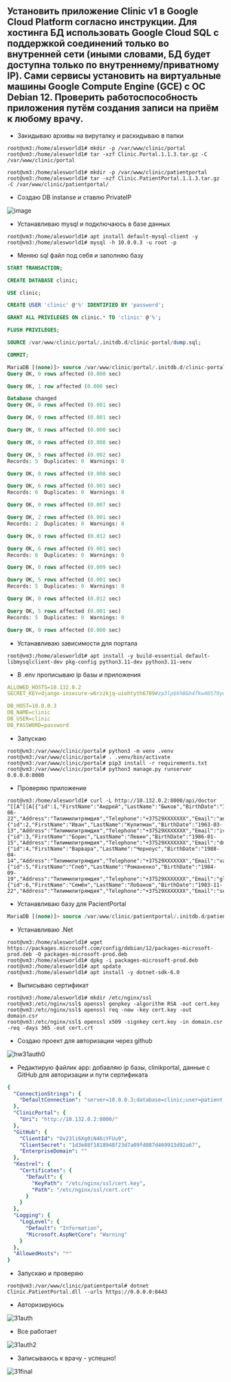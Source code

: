 ## Установить приложение Clinic v1 в Google Cloud Platform согласно инструкции. Для хостинга БД использовать Google Cloud SQL с поддержкой соединений только во внутренней сети (иными словами, БД будет доступна только по внутреннему/приватному IP). Сами сервисы установить на виртуальные машины Google Compute Engine (GCE) с ОС Debian 12. Проверить работоспособность приложения путём создания записи на приём к любому врачу.

- Закидываю архивы на вируталку и раскидываю в папки
```console
root@vm3:/home/alesworld1# mkdir -p /var/www/clinic/portal
root@vm3:/home/alesworld1# tar -xzf Clinic.Portal.1.1.3.tar.gz -C /var/www/clinic/portal

root@vm3:/home/alesworld1# mkdir -p /var/www/clinic/patientportal
root@vm3:/home/alesworld1# tar -xzf Clinic.PatientPortal.1.1.3.tar.gz -C /var/www/clinic/patientportal/
```

- Создаю DB instanse и ставлю PrivateIP

![image](https://github.com/tms-dos21-onl/ales-litvinovich/assets/87812043/a0f77731-31ff-4f29-8e47-f7c4ba291dce)


- Устанавливаю mysql и подключаюсь в базе данных
```console
root@vm3:/home/alesworld1# apt install default-mysql-client -y
root@vm3:/home/alesworld1# mysql -h 10.0.0.3 -u root -p
```

- Меняю sql файл под себя и заполняю базу
```sql                                                                                                                                     
START TRANSACTION;

CREATE DATABASE clinic;

USE clinic;

CREATE USER 'clinic' @'%' IDENTIFIED BY 'password';

GRANT ALL PRIVILEGES ON clinic.* TO 'clinic' @'%';

FLUSH PRIVILEGES;

SOURCE /var/www/clinic/portal/.initdb.d/clinic-portal/dump.sql;

COMMIT;
```

```sql
MariaDB [(none)]> source /var/www/clinic/portal/.initdb.d/clinic-portal.sql
Query OK, 0 rows affected (0.000 sec)

Query OK, 1 row affected (0.000 sec)

Database changed
Query OK, 0 rows affected (0.001 sec)

Query OK, 0 rows affected (0.001 sec)

Query OK, 0 rows affected (0.000 sec)

Query OK, 0 rows affected (0.008 sec)

Query OK, 5 rows affected (0.002 sec)
Records: 5  Duplicates: 0  Warnings: 0

Query OK, 0 rows affected (0.008 sec)

Query OK, 6 rows affected (0.001 sec)
Records: 6  Duplicates: 0  Warnings: 0

Query OK, 0 rows affected (0.007 sec)

Query OK, 2 rows affected (0.001 sec)
Records: 2  Duplicates: 0  Warnings: 0

Query OK, 0 rows affected (0.012 sec)

Query OK, 6 rows affected (0.001 sec)
Records: 6  Duplicates: 0  Warnings: 0

Query OK, 0 rows affected (0.009 sec)

Query OK, 5 rows affected (0.001 sec)
Records: 5  Duplicates: 0  Warnings: 0

Query OK, 0 rows affected (0.012 sec)

Query OK, 5 rows affected (0.001 sec)
Records: 5  Duplicates: 0  Warnings: 0

Query OK, 0 rows affected (0.000 sec)
```

- Устанавливаю зависимости для портала
```console
root@vm3:/home/alesworld1# apt install -y build-essential default-libmysqlclient-dev pkg-config python3.11-dev python3.11-venv
```

- В .env прописываю ip базы и приложения
```yaml
ALLOWED_HOSTS=10.132.0.2
SECRET_KEY=django-insecure-w6rzzkjq-uiehtyth6789#zp3lp$kh8&h4fkw46579yue8c$3uy

DB_HOST=10.0.0.3
DB_NAME=clinic
DB_USER=clinic
DB_PASSWORD=password
``` 

- Запускаю
```console
root@vm3:/var/www/clinic/portal# python3 -m venv .venv
root@vm3:/var/www/clinic/portal# . .venv/bin/activate
root@vm3:/var/www/clinic/portal# pip3 install -r requirements.txt
root@vm3:/var/www/clinic/portal# python3 manage.py runserver 0.0.0.0:8000
```

- Проверяю приложение
```console
root@vm3:/home/alesworld1# curl -L http://10.132.0.2:8000/api/doctor
^[[A^[[A[{"id":1,"FirstName":"Андрей","LastName":"Быков","BirthDate":"1966-06-22","Address":"Тилимилитрямдия","Telephone":"+37529XXXXXXX","Email":"andrey.bykov@clinic.com"},{"id":2,"FirstName":"Иван","LastName":"Купитман","BirthDate":"1963-03-13","Address":"Тилимилитрямдия","Telephone":"+37529XXXXXXX","Email":"ivan.kupitman@clinic.com"},{"id":3,"FirstName":"Борис","LastName":"Левин","BirthDate":"1986-01-15","Address":"Тилимилитрямдия","Telephone":"+37529XXXXXXX","Email":"dmitry.levin@clinic.com"},{"id":4,"FirstName":"Варвара","LastName":"Черноус","BirthDate":"1988-04-14","Address":"Тилимилитрямдия","Telephone":"+37529XXXXXXX","Email":"varvara.chernous@clinic.com"},{"id":5,"FirstName":"Глеб","LastName":"Романенко","BirthDate":"1984-09-19","Address":"Тилимилитрямдия","Telephone":"+37529XXXXXXX","Email":"gleb.romanenko@clinic.com"},{"id":6,"FirstName":"Семён","LastName":"Лобанов","BirthDate":"1983-11-22","Address":"Тилимилитрямдия","Telephone":"+37529XXXXXXX","Email":"semen.lobanoff@clinic.com"}]roothttp://10.132.0.2:8000/api/doctor^C10.132.0.2:8000/api/doctor
```


- Устанавливаю базу для PacientPortal
```sql
MariaDB [(none)]> source /var/www/clinic/patientportal/.initdb.d/patient-portal.sql
```

- Устанавливаю .Net
```console
root@vm3:/home/alesworld1# wget https://packages.microsoft.com/config/debian/12/packages-microsoft-prod.deb -O packages-microsoft-prod.deb
root@vm3:/home/alesworld1# dpkg -i packages-microsoft-prod.deb
root@vm3:/home/alesworld1# apt update
root@vm3:/home/alesworld1# apt install -y dotnet-sdk-6.0
```

- Выписываю сертификат
```console
root@vm3:/home/alesworld1# mkdir /etc/nginx/ssl
root@vm3:/etc/nginx/ssl$ openssl genpkey -algorithm RSA -out cert.key
root@vm3:/etc/nginx/ssl$ openssl req -new -key cert.key -out domain.csr
root@vm3:/etc/nginx/ssl$ openssl x509 -signkey cert.key -in domain.csr -req -days 365 -out cert.crt
```


- Создаю проект для авторизации через github

![hw31auth0](https://github.com/tms-dos21-onl/ales-litvinovich/assets/87812043/80c87672-a4a0-4158-a176-9941ecac12e8)


- Редактирую файлик app: добавляю ip базы, clinikportal, данные с GitHub для авторизации и пути сертификата
```yaml
{
  "ConnectionStrings": {
    "DefaultConnection": "server=10.0.0.3;database=clinic;user=patient;password=password"
  },
  "ClinicPortal": {
    "Uri": "http://10.132.0.2:8000/"
  },
  "GitHub": {
    "ClientId": "Ov23li6Xg0iN46iYFUu9",
    "ClientSecret": "1d3e88f1818948f23d7a09fd887d469913d92a67",
    "EnterpriseDomain": ""
  },
  "Kestrel": {
    "Certificates": {
      "Default": {
        "KeyPath": "/etc/nginx/ssl/cert.key",
        "Path": "/etc/nginx/ssl/cert.crt"
      }
    }
  },
  "Logging": {
    "LogLevel": {
      "Default": "Information",
      "Microsoft.AspNetCore": "Warning"
    }
  },
  "AllowedHosts": "*"
}
```

- Запускаю и проверяю
```console
root@vm3:/var/www/clinic/patientportal# dotnet Clinic.PatientPortal.dll --urls https://0.0.0.0:8443
```

- Авторизируюсь

![31auth](https://github.com/tms-dos21-onl/ales-litvinovich/assets/87812043/cb1985f3-33a2-4250-ba4d-70621478f730)

- Все работает

![31auth2](https://github.com/tms-dos21-onl/ales-litvinovich/assets/87812043/80148ff8-ebde-46e4-beac-ecd91f2d47c4)



- Записываюсь к врачу - успешно!


![31final](https://github.com/tms-dos21-onl/ales-litvinovich/assets/87812043/784208b2-100b-4d10-bee1-9265dabaaff9)

